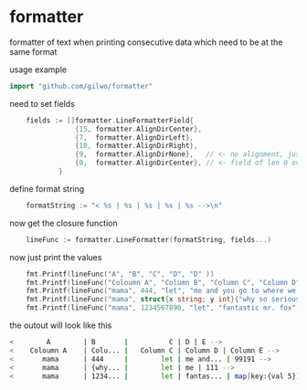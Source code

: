 # formatter
formatter of text when printing consecutive data which need to be at the same format

usage example
```go
import "github.com/gilwo/formatter"
```

need to set fields
```go
    fields := []formatter.LineFormatterField{
                {15, formatter.AlignDirCenter},
                {7,  formatter.AlignDirLeft},
                {10, formatter.AlignDirRight},
                {9,  formatter.AlignDirNone},   // <- no alignment, just limit the field length
                {0,  formatter.AlignDirCenter}, // <- field of len 0 override any alignment
            }
```

define format string
```go
    formatString := "< %s | %s | %s | %s | %s -->\n"
```

now get the closure function 
```go
    lineFunc := formatter.LineFormatter(formatString, fields...)
```

now just print the values
```go
    fmt.Printf(lineFunc("A", "B", "C", "D", "D" ))
    fmt.Printf(lineFunc("Coloumn A", "Column B", "Column C", "Column D", "Column E" ))
    fmt.Printf(lineFunc("mama", 444, "let", "me and you go to where we want", 99191))
    fmt.Printf(lineFunc("mama", struct{x string; y int}{"why so serious", 777}, "let", "me", 111))
    fmt.Printf(lineFunc("mama", 1234567890, "let", "fantastic mr. fox", map[string]struct{x string; y int}{"key": {"val", 5}}))
```

the outout will look like this
```bash
<        A        | B       |          C | D | E -->
<    Coloumn A    | Colu... |   Column C | Column D | Column E -->
<       mama      | 444     |        let | me and... | 99191 -->
<       mama      | {why... |        let | me | 111 -->
<       mama      | 1234... |        let | fantas... | map[key:{val 5}] -->
```
